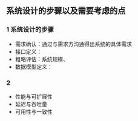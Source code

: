 ## 系统设计的步骤以及需要考虑的点

### 1 系统设计的步骤

* 需求确认：通过与需求方沟通得出系统的具体需求
* 接口定义：
* 粗略评估：系统规模、
* 数据模型定义：

### 2 

* 性能与可扩展性
* 延迟与吞吐量
* 可用性与一致性


